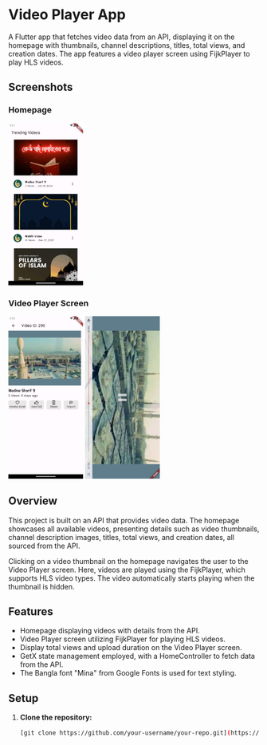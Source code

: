 # Video Player App

A Flutter app that fetches video data from an API, displaying it on the homepage with thumbnails, channel descriptions, titles, total views, and creation dates. The app features a video player screen using FijkPlayer to play HLS videos.

## Screenshots

### Homepage
<img src="/home.png" alt="Screenshot 1" width="150"/>


### Video Player Screen

<img src="/video.png" alt="Screenshot 1" width="150"/>
<img src="/videoplayer.png" alt="Screenshot 1" width="150"/>

## Overview

This project is built on an API that provides video data. The homepage showcases all available videos, presenting details such as video thumbnails, channel description images, titles, total views, and creation dates, all sourced from the API.

Clicking on a video thumbnail on the homepage navigates the user to the Video Player screen. Here, videos are played using the FijkPlayer, which supports HLS video types. The video automatically starts playing when the thumbnail is hidden.

## Features

- Homepage displaying videos with details from the API.
- Video Player screen utilizing FijkPlayer for playing HLS videos.
- Display total views and upload duration on the Video Player screen.
- GetX state management employed, with a HomeController to fetch data from the API.
- The Bangla font "Mina" from Google Fonts is used for text styling.

## Setup

1. **Clone the repository:**

   ```bash
   [git clone https://github.com/your-username/your-repo.git](https://github.com/Mainul2723/Video_Player.git)https://github.com/Mainul2723/Video_Player.git
